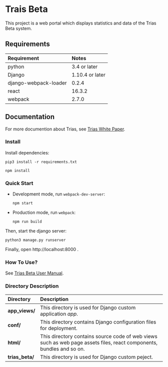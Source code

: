 # Trais Beta

This project is a web portal which displays statistics and data of the Trias Beta system.

## Requirements
|Requirement|Notes|
|:-----|:---|
|python|3.4 or later|
|Django|1.10.4 or later|
|django-webpack-loader|0.2.4|
|react|16.3.2|
|webpack|2.7.0|

## Documentation
For more documention about Trias, see [Trias White Paper](https://www.trias.one/whitepaper).

### Install
Install dependencies: 

```
pip3 install -r requirements.txt
```
```
npm install
```

### Quick Start
- Development mode, run `webpack-dev-server`: 
  
  `npm start`
  
- Production mode, run `webpack`: 
  
  `npm run build`

Then, start the django server: 

`python3 manage.py runserver`

Finally, open http://localhost:8000 .

### How To Use?
See [Trias Beta User Manual](https://github.com/triasteam/triasBeta/blob/develop/docs/TriasBetaUserManual.md).

### Directory Description
|Directory|Description|
|:-----|:---|
|**app_views/**|This directory is used for Django custom application *app*.|
|**conf/**|This directory contains Django configuration files for deployment.|
|**html/**|This directory contains source code of web views such as web page assets files, react components, bundles and so on.|
|**trias_beta/**|This directory is used for Django custom peject.|
